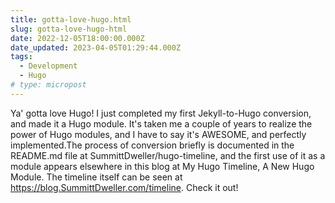 ```yaml
---
title: gotta-love-hugo.html
slug: gotta-love-hugo-html
date: 2022-12-05T18:00:00.000Z
date_updated: 2023-04-05T01:29:44.000Z
tags: 
  - Development
  - Hugo
# type: micropost
---
```


Ya' gotta love Hugo! I just completed my first Jekyll-to-Hugo conversion, and made it a Hugo module. It's taken me a couple of years to realize the power of Hugo modules, and I have to say it's AWESOME, and perfectly implemented.The process of conversion briefly is documented in the README.md file at SummittDweller/hugo-timeline, and the first use of it as a module appears elsewhere in this blog at My Hugo Timeline, A New Hugo Module. The timeline itself can be seen at https://blog.SummittDweller.com/timeline. Check it out!
